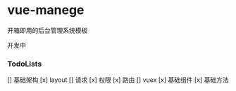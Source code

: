 
# vue-manege

开箱即用的后台管理系统模板

开发中

### TodoLists
 [] 基础架构
 [x] layout
 [] 请求
 [x] 权限
 [x] 路由
 [] vuex
 [x] 基础组件
 [x] 基础方法
 


